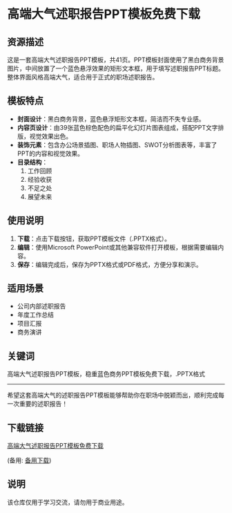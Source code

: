 # 高端大气述职报告PPT模板免费下载

## 资源描述

这是一套高端大气述职报告PPT模板，共41页。PPT模板封面使用了黑白商务背景图片，中间放置了一个蓝色悬浮效果的矩形文本框，用于填写述职报告PPT标题。整体界面风格高端大气，适合用于正式的职场述职报告。

## 模板特点

- **封面设计**：黑白商务背景，蓝色悬浮矩形文本框，简洁而不失专业感。
- **内容页设计**：由39张蓝色棕色配色的扁平化幻灯片图表组成，搭配PPT文字排版，视觉效果出色。
- **装饰元素**：包含办公场景插图、职场人物插图、SWOT分析图表等，丰富了PPT的内容和视觉效果。
- **目录结构**：
  1. 工作回顾
  2. 经验收获
  3. 不足之处
  4. 展望未来

## 使用说明

1. **下载**：点击下载按钮，获取PPT模板文件（.PPTX格式）。
2. **编辑**：使用Microsoft PowerPoint或其他兼容软件打开模板，根据需要编辑内容。
3. **保存**：编辑完成后，保存为PPTX格式或PDF格式，方便分享和演示。

## 适用场景

- 公司内部述职报告
- 年度工作总结
- 项目汇报
- 商务演讲

## 关键词

高端大气述职报告PPT模板，稳重蓝色商务PPT模板免费下载，.PPTX格式

---

希望这套高端大气的述职报告PPT模板能够帮助你在职场中脱颖而出，顺利完成每一次重要的述职报告！

## 下载链接
[高端大气述职报告PPT模板免费下载](https://pan.quark.cn/s/8aa4b0a3ceaf) 

(备用: [备用下载](https://pan.baidu.com/s/1AXj51gJGTnuFq7GIOJJIZA?pwd=1234))

## 说明

该仓库仅用于学习交流，请勿用于商业用途。
